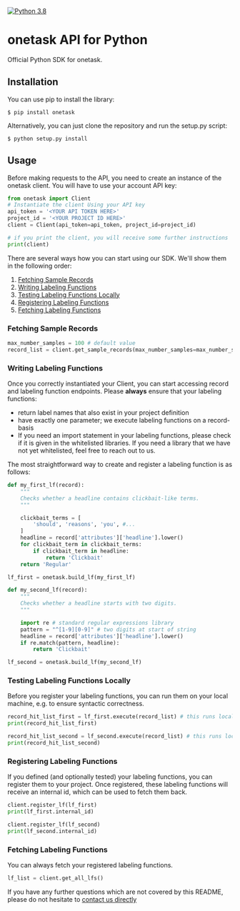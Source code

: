 [![Python 3.8](https://img.shields.io/badge/python-3.8-blue.svg)](https://www.python.org/downloads/release/python-380/)

# onetask API for Python

Official Python SDK for onetask.

## [](https://github.com/onetask-ai/onetask-python#installation)Installation

You can use pip to install the library:

`$ pip install onetask`

Alternatively, you can just clone the repository and run the setup.py script:

`$ python setup.py install`

## [](https://github.com/onetask-ai/onetask-python#usage)Usage

Before making requests to the API, you need to create an instance of the onetask client. You will have to use your  account API key:

```python
from onetask import Client
# Instantiate the client Using your API key
api_token = '<YOUR API TOKEN HERE>'
project_id = '<YOUR PROJECT ID HERE>'
client = Client(api_token=api_token, project_id=project_id)

# if you print the client, you will receive some further instructions
print(client)
```

There are several ways how you can start using our SDK. We'll show them in the following order:
1. [Fetching Sample Records](https://github.com/onetask-ai/onetask-python#fetching-sample-records)
2. [Writing Labeling Functions](https://github.com/onetask-ai/onetask-python#writing-labeling-functions)
3. [Testing Labeling Functions Locally](https://github.com/onetask-ai/onetask-python#testing-labeling-functions-locally)
4. [Registering Labeling Functions](https://github.com/onetask-ai/onetask-python#registering-labeling-functions)
5. [Fetching Labeling Functions](https://github.com/onetask-ai/onetask-python#fetching-labeling-functions)

### [](https://github.com/onetask-ai/onetask-python#fetching-sample-records)Fetching Sample Records

```python
max_number_samples = 100 # default value
record_list = client.get_sample_records(max_number_samples=max_number_samples)
```

### [](https://github.com/onetask-ai/onetask-python#writing-labeling-functions)Writing Labeling Functions

Once you correctly instantiated your Client, you can start accessing record and labeling function endpoints. 
Please **always** ensure that your labeling functions:
- return label names that also exist in your project definition
- have exactly one parameter; we execute labeling functions on a record-basis
- If you need an import statement in your labeling functions, please check if it is given in the whitelisted libraries. 
If you need a library that we have not yet whitelisted, feel free to reach out to us.

The most straightforward way to create and register a labeling function is as follows:

```python
def my_first_lf(record):
    """
    Checks whether a headline contains clickbait-like terms.
    """

    clickbait_terms = [
        'should', 'reasons', 'you', #...
    ]
    headline = record['attributes']['headline'].lower()
    for clickbait_term in clickbait_terms:
        if clickbait_term in headline:
            return 'Clickbait'
    return 'Regular'

lf_first = onetask.build_lf(my_first_lf)

def my_second_lf(record):
    """
    Checks whether a headline starts with two digits.
    """

    import re # standard regular expressions library
    pattern = "^[1-9][0-9]" # two digits at start of string
    headline = record['attributes']['headline'].lower()
    if re.match(pattern, headline):
        return 'Clickbait'

lf_second = onetask.build_lf(my_second_lf)
```

### [](https://github.com/onetask-ai/onetask-python#testing-labeling-functions-locally)Testing Labeling Functions Locally

Before you register your labeling functions, you can run them on your local machine, e.g. to ensure syntactic correctness.

```python
record_hit_list_first = lf_first.execute(record_list) # this runs locally
print(record_hit_list_first)

record_hit_list_second = lf_second.execute(record_list) # this runs locally
print(record_hit_list_second)
```

### [](https://github.com/onetask-ai/onetask-python#registering-labeling-functions)Registering Labeling Functions

If you defined (and optionally tested) your labeling functions, you can register them to your project. 
Once registered, these labeling functions will receive an internal id, which can be used to fetch them back.

```python
client.register_lf(lf_first)
print(lf_first.internal_id)

client.register_lf(lf_second)
print(lf_second.internal_id)
```

### [](https://github.com/onetask-ai/onetask-python#fetching-labeling-functions)Fetching Labeling Functions

You can always fetch your registered labeling functions.

```python
lf_list = client.get_all_lfs()
```

If you have any further questions which are not covered by this README, please do not hesitate to [contact us directly](mailto:info@onetask.ai) 